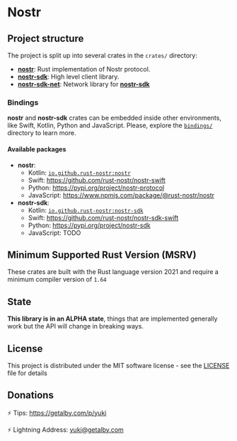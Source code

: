 # Nostr

## Project structure

The project is split up into several crates in the `crates/` directory:

* [**nostr**](./crates/nostr/): Rust implementation of Nostr protocol.
* [**nostr-sdk**](./crates/nostr-sdk/): High level client library.
* [**nostr-sdk-net**](./crates/nostr-sdk-net/): Network library for [**nostr-sdk**](./crates/nostr-sdk/)

### Bindings

**nostr** and **nostr-sdk** crates can be embedded inside other environments, like Swift, Kotlin, Python and JavaScript. 
Please, explore the [`bindings/`](./bindings/) directory to learn more.

#### Available packages

* **nostr**:
    * Kotlin: [`io.github.rust-nostr:nostr`](https://central.sonatype.com/artifact/io.github.rust-nostr/nostr/)
    * Swift: https://github.com/rust-nostr/nostr-swift
    * Python: https://pypi.org/project/nostr-protocol
    * JavaScript: https://www.npmjs.com/package/@rust-nostr/nostr
* **nostr-sdk**:
    * Kotlin: [`io.github.rust-nostr:nostr-sdk`](https://central.sonatype.com/artifact/io.github.rust-nostr/nostr-sdk/)
    * Swift: https://github.com/rust-nostr/nostr-sdk-swift
    * Python: https://pypi.org/project/nostr-sdk
    * JavaScript: TODO

## Minimum Supported Rust Version (MSRV)

These crates are built with the Rust language version 2021 and require a minimum compiler version of `1.64`

## State

**This library is in an ALPHA state**, things that are implemented generally work but the API will change in breaking ways.

## License

This project is distributed under the MIT software license - see the [LICENSE](LICENSE) file for details

## Donations

⚡ Tips: <https://getalby.com/p/yuki>

⚡ Lightning Address: yuki@getalby.com